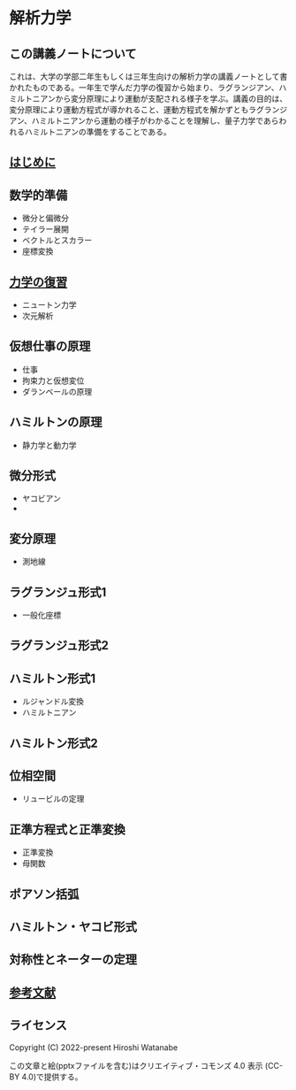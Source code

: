 # 解析力学

## この講義ノートについて

これは、大学の学部二年生もしくは三年生向けの解析力学の講義ノートとして書かれたものである。一年生で学んだ力学の復習から始まり、ラグランジアン、ハミルトニアンから変分原理により運動が支配される様子を学ぶ。講義の目的は、変分原理により運動方程式が導かれること、運動方程式を解かずともラグランジアン、ハミルトニアンから運動の様子がわかることを理解し、量子力学であらわれるハミルトニアンの準備をすることである。

## [はじめに](preface/README.md)

## 数学的準備

* 微分と偏微分
* テイラー展開
* ベクトルとスカラー
* 座標変換

## [力学の復習](review/README.md)

* ニュートン力学
* 次元解析

## 仮想仕事の原理

* 仕事
* 拘束力と仮想変位
* ダランベールの原理

## ハミルトンの原理

* 静力学と動力学

## 微分形式

* ヤコビアン
*

## 変分原理

* 測地線

## ラグランジュ形式1

* 一般化座標

## ラグランジュ形式2

## ハミルトン形式1

* ルジャンドル変換
* ハミルトニアン

## ハミルトン形式2

## 位相空間

* リュービルの定理

## 正準方程式と正準変換

* 正準変換
* 母関数

## ポアソン括弧

## ハミルトン・ヤコビ形式

## 対称性とネーターの定理

## [参考文献](references/README.md)

## ライセンス

Copyright (C) 2022-present Hiroshi Watanabe

この文章と絵(pptxファイルを含む)はクリエイティブ・コモンズ 4.0 表示 (CC-BY 4.0)で提供する。
